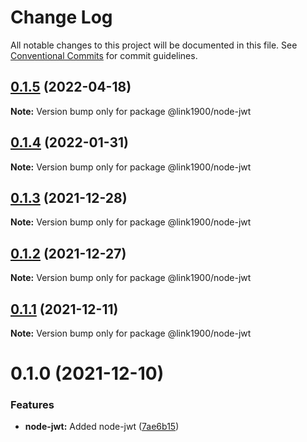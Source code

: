 # Change Log

All notable changes to this project will be documented in this file.
See [Conventional Commits](https://conventionalcommits.org) for commit guidelines.

<a name="0.1.5"></a>
## [0.1.5](https://github.com/projects/link1900/repos/link1900/compare/diff?targetBranch=refs%2Ftags%2F@link1900/node-jwt@0.1.4&sourceBranch=refs%2Ftags%2F@link1900/node-jwt@0.1.5) (2022-04-18)

**Note:** Version bump only for package @link1900/node-jwt





<a name="0.1.4"></a>
## [0.1.4](https://github.com/projects/link1900/repos/link1900/compare/diff?targetBranch=refs%2Ftags%2F@link1900/node-jwt@0.1.3&sourceBranch=refs%2Ftags%2F@link1900/node-jwt@0.1.4) (2022-01-31)

**Note:** Version bump only for package @link1900/node-jwt





<a name="0.1.3"></a>
## [0.1.3](https://github.com/projects/link1900/repos/link1900/compare/diff?targetBranch=refs%2Ftags%2F@link1900/node-jwt@0.1.2&sourceBranch=refs%2Ftags%2F@link1900/node-jwt@0.1.3) (2021-12-28)

**Note:** Version bump only for package @link1900/node-jwt





<a name="0.1.2"></a>
## [0.1.2](https://github.com/projects/link1900/repos/link1900/compare/diff?targetBranch=refs%2Ftags%2F@link1900/node-jwt@0.1.1&sourceBranch=refs%2Ftags%2F@link1900/node-jwt@0.1.2) (2021-12-27)

**Note:** Version bump only for package @link1900/node-jwt





<a name="0.1.1"></a>
## [0.1.1](https://github.com/projects/link1900/repos/link1900/compare/diff?targetBranch=refs%2Ftags%2F@link1900/node-jwt@0.1.0&sourceBranch=refs%2Ftags%2F@link1900/node-jwt@0.1.1) (2021-12-11)

**Note:** Version bump only for package @link1900/node-jwt





<a name="0.1.0"></a>
# 0.1.0 (2021-12-10)


### Features

* **node-jwt:** Added node-jwt ([7ae6b15](https://github.com/projects/link1900/repos/link1900/commits/7ae6b15))
